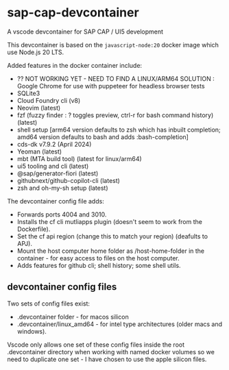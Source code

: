# sap-cap-devcontainer

A vscode devcontainer for SAP CAP / UI5 development

This devcontainer is based on the `javascript-node:20` docker image which use Node.js 20 LTS.

Added features in the docker container include:

- ?? NOT WORKING YET - NEED TO FIND A LINUX/ARM64 SOLUTION : Google Chrome for use with puppeteer for headless browser tests
- SQLite3
- Cloud Foundry cli (v8)
- Neovim (latest)
- fzf (fuzzy finder : ? toggles preview, ctrl-r for bash command history) (latest)
- shell setup [arm64 version defaults to zsh which has inbuilt completion; amd64 version defaults to bash and adds :bash-completion]
- cds-dk v7.9.2 (April 2024)
- Yeoman (latest)
- mbt (MTA build tool) (latest for linux/arm64)
- ui5 tooling and cli (latest)
- @sap/generator-fiori (latest)
- githubnext/github-copilot-cli (latest)
- zsh and oh-my-sh setup (latest)

The devcontainer config file adds:

- Forwards ports 4004 and 3010.
- Installs the cf cli mutliapps plugin (doesn't seem to work from the Dockerfile).
- Set the cf api region (change this to match your region) (deafults to APJ).
- Mount the host computer home folder as /host-home-folder in the container - for easy access to files on the host computer.
- Adds features for github cli; shell history; some shell utils.

## devcontainer config files
Two sets of config files exist:
- .devcontainer folder - for macos silicon
- .devcontainer/linux_amd64 - for intel type architectures (older macs and windows).

Vscode only allows one set of these config files inside the root .devcontainer directory when working with named docker volumes so we need to duplicate one set - I have chosen to use the apple silicon files.
